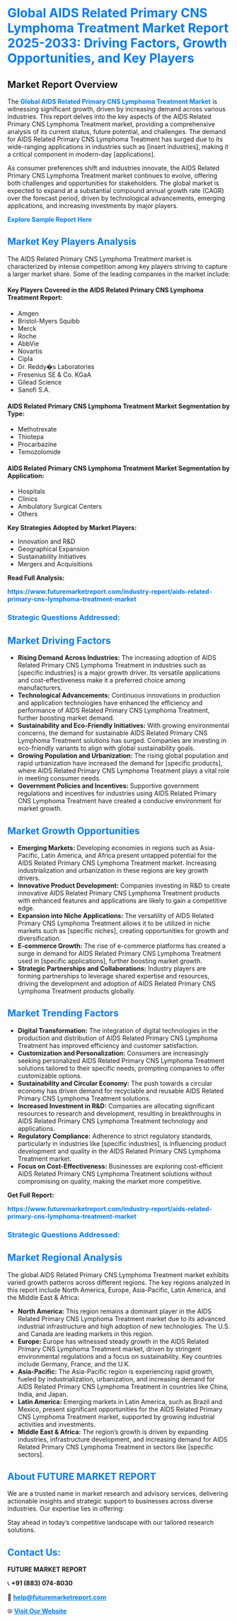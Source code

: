 <h1 style="color: #007BFF;">Global AIDS Related Primary CNS Lymphoma Treatment Market Report 2025-2033: Driving Factors, Growth Opportunities, and Key Players</h1>

<section id="overview">
<h2>Market Report Overview</h2>
<p>The <a href="https://www.futuremarketreport.com/industry-report/aids-related-primary-cns-lymphoma-treatment-market" style="color: #007BFF; text-decoration: none;"><strong>Global AIDS Related Primary CNS Lymphoma Treatment Market</strong></a> is witnessing significant growth, driven by increasing demand across various industries. This report delves into the key aspects of the AIDS Related Primary CNS Lymphoma Treatment market, providing a comprehensive analysis of its current status, future potential, and challenges. The demand for AIDS Related Primary CNS Lymphoma Treatment has surged due to its wide-ranging applications in industries such as [insert industries], making it a critical component in modern-day [applications].</p>
<p>As consumer preferences shift and industries innovate, the AIDS Related Primary CNS Lymphoma Treatment market continues to evolve, offering both challenges and opportunities for stakeholders. The global market is expected to expand at a substantial compound annual growth rate (CAGR) over the forecast period, driven by technological advancements, emerging applications, and increasing investments by major players.</p>
</section>

<section id="overview">
<p><a href="https://www.futuremarketreport.com/request-sample/reportId=27811" style="color: #007BFF; text-decoration: none;"><strong>Explore Sample Report Here</strong></a></p>
</section>

<section id="key-players">
<h2 style="color: #007BFF;">Market Key Players Analysis</h2>
<p>The AIDS Related Primary CNS Lymphoma Treatment market is characterized by intense competition among key players striving to capture a larger market share. Some of the leading companies in the market include:</p>
<h4>Key Players Covered in the AIDS Related Primary CNS Lymphoma Treatment Report:</h4>
<ul><li>Amgen</li><li>Bristol-Myers Squibb</li><li>Merck</li><li>Roche</li><li>AbbVie</li><li>Novartis</li><li>Cipla</li><li>Dr. Reddy�s Laboratories</li><li>Fresenius SE &amp; Co. KGaA</li><li>Gilead Science</li><li>Sanofi S.A.</li></ul>
<h4>AIDS Related Primary CNS Lymphoma Treatment Market Segmentation by Type:</h4>
<ul><li>Methotrexate</li><li>Thiotepa</li><li>Procarbazine</li><li>Temozolomide</li></ul>

<h4>AIDS Related Primary CNS Lymphoma Treatment Market Segmentation by Application:</h4>
<ul><li>Hospitals</li><li>Clinics</li><li>Ambulatory Surgical Centers</li><li>Others</li></ul>
<p><strong>Key Strategies Adopted by Market Players:</strong></p>
<ul>
<li>Innovation and R&D</li>
<li>Geographical Expansion</li>
<li>Sustainability Initiatives</li>
<li>Mergers and Acquisitions</li>
</ul>
</section>

<section>
<p><strong>Read Full Analysis: </strong></p><a href="https://www.futuremarketreport.com/industry-report/aids-related-primary-cns-lymphoma-treatment-market" style="color: #007BFF; text-decoration: none;"><strong>https://www.futuremarketreport.com/industry-report/aids-related-primary-cns-lymphoma-treatment-market</strong></a>
<h3 style="color: #007BFF;">Strategic Questions Addressed:</h3>
</section>

<section id="driving-factors">
<h2 style="color: #007BFF;">Market Driving Factors</h2>
<ul>
<li><strong>Rising Demand Across Industries:</strong> The increasing adoption of AIDS Related Primary CNS Lymphoma Treatment in industries such as [specific industries] is a major growth driver. Its versatile applications and cost-effectiveness make it a preferred choice among manufacturers.</li>
<li><strong>Technological Advancements:</strong> Continuous innovations in production and application technologies have enhanced the efficiency and performance of AIDS Related Primary CNS Lymphoma Treatment, further boosting market demand.</li>
<li><strong>Sustainability and Eco-Friendly Initiatives:</strong> With growing environmental concerns, the demand for sustainable AIDS Related Primary CNS Lymphoma Treatment solutions has surged. Companies are investing in eco-friendly variants to align with global sustainability goals.</li>
<li><strong>Growing Population and Urbanization:</strong> The rising global population and rapid urbanization have increased the demand for [specific products], where AIDS Related Primary CNS Lymphoma Treatment plays a vital role in meeting consumer needs.</li>
<li><strong>Government Policies and Incentives:</strong> Supportive government regulations and incentives for industries using AIDS Related Primary CNS Lymphoma Treatment have created a conducive environment for market growth.</li>
</ul>
</section>

<section id="growth-opportunities">
<h2 style="color: #007BFF;">Market Growth Opportunities</h2>
<ul>
<li><strong>Emerging Markets:</strong> Developing economies in regions such as Asia-Pacific, Latin America, and Africa present untapped potential for the AIDS Related Primary CNS Lymphoma Treatment market. Increasing industrialization and urbanization in these regions are key growth drivers.</li>
<li><strong>Innovative Product Development:</strong> Companies investing in R&D to create innovative AIDS Related Primary CNS Lymphoma Treatment products with enhanced features and applications are likely to gain a competitive edge.</li>
<li><strong>Expansion into Niche Applications:</strong> The versatility of AIDS Related Primary CNS Lymphoma Treatment allows it to be utilized in niche markets such as [specific niches], creating opportunities for growth and diversification.</li>
<li><strong>E-commerce Growth:</strong> The rise of e-commerce platforms has created a surge in demand for AIDS Related Primary CNS Lymphoma Treatment used in [specific applications], further boosting market growth.</li>
<li><strong>Strategic Partnerships and Collaborations:</strong> Industry players are forming partnerships to leverage shared expertise and resources, driving the development and adoption of AIDS Related Primary CNS Lymphoma Treatment products globally.</li>
</ul>
</section>

<section id="trending-factors">
<h2 style="color: #007BFF;">Market Trending Factors</h2>
<ul>
<li><strong>Digital Transformation:</strong> The integration of digital technologies in the production and distribution of AIDS Related Primary CNS Lymphoma Treatment has improved efficiency and customer satisfaction.</li>
<li><strong>Customization and Personalization:</strong> Consumers are increasingly seeking personalized AIDS Related Primary CNS Lymphoma Treatment solutions tailored to their specific needs, prompting companies to offer customizable options.</li>
<li><strong>Sustainability and Circular Economy:</strong> The push towards a circular economy has driven demand for recyclable and reusable AIDS Related Primary CNS Lymphoma Treatment solutions.</li>
<li><strong>Increased Investment in R&D:</strong> Companies are allocating significant resources to research and development, resulting in breakthroughs in AIDS Related Primary CNS Lymphoma Treatment technology and applications.</li>
<li><strong>Regulatory Compliance:</strong> Adherence to strict regulatory standards, particularly in industries like [specific industries], is influencing product development and quality in the AIDS Related Primary CNS Lymphoma Treatment market.</li>
<li><strong>Focus on Cost-Effectiveness:</strong> Businesses are exploring cost-efficient AIDS Related Primary CNS Lymphoma Treatment solutions without compromising on quality, making the market more competitive.</li>
</ul>
</section>

<section>
<p><strong>Get Full Report: </strong></p><a href="https://www.futuremarketreport.com/industry-report/aids-related-primary-cns-lymphoma-treatment-market" style="color: #007BFF; text-decoration: none;"><strong>https://www.futuremarketreport.com/industry-report/aids-related-primary-cns-lymphoma-treatment-market</strong></a>
<h3 style="color: #007BFF;">Strategic Questions Addressed:</h3>
</section>


<section id="regional-analysis">
<h2 style="color: #007BFF;">Market Regional Analysis</h2>
<p>The global AIDS Related Primary CNS Lymphoma Treatment market exhibits varied growth patterns across different regions. The key regions analyzed in this report include North America, Europe, Asia-Pacific, Latin America, and the Middle East & Africa:</p>
<ul>
<li><strong>North America:</strong> This region remains a dominant player in the AIDS Related Primary CNS Lymphoma Treatment market due to its advanced industrial infrastructure and high adoption of new technologies. The U.S. and Canada are leading markets in this region.</li>
<li><strong>Europe:</strong> Europe has witnessed steady growth in the AIDS Related Primary CNS Lymphoma Treatment market, driven by stringent environmental regulations and a focus on sustainability. Key countries include Germany, France, and the U.K.</li>
<li><strong>Asia-Pacific:</strong> The Asia-Pacific region is experiencing rapid growth, fueled by industrialization, urbanization, and increasing demand for AIDS Related Primary CNS Lymphoma Treatment in countries like China, India, and Japan.</li>
<li><strong>Latin America:</strong> Emerging markets in Latin America, such as Brazil and Mexico, present significant opportunities for the AIDS Related Primary CNS Lymphoma Treatment market, supported by growing industrial activities and investments.</li>
<li><strong>Middle East & Africa:</strong> The region’s growth is driven by expanding industries, infrastructure development, and increasing demand for AIDS Related Primary CNS Lymphoma Treatment in sectors like [specific sectors].</li>
</ul>
</section>

<footer>
<h2 style="color: #007BFF;">About FUTURE MARKET REPORT</h2>
<p>We are a trusted name in market research and advisory services, delivering actionable insights and strategic support to businesses across diverse industries. Our expertise lies in offering:</p>

<p>Stay ahead in today’s competitive landscape with our tailored research solutions.</p>

<h2 style="color: #007BFF;">Contact Us:</h2>
<p><strong>FUTURE MARKET REPORT</strong></p>
<p>📞 <strong>+91 (883) 074-8030</strong></p>
<p>📧 <strong><a href="mailto:help@futuremarketreport.com" style="color: #007BFF;">help@futuremarketreport.com</a></strong></p>
<p>🌐 <strong><a href="https://www.futuremarketreport.com/" style="color: #007BFF;">Visit Our Website</a></strong></p>
</footer>